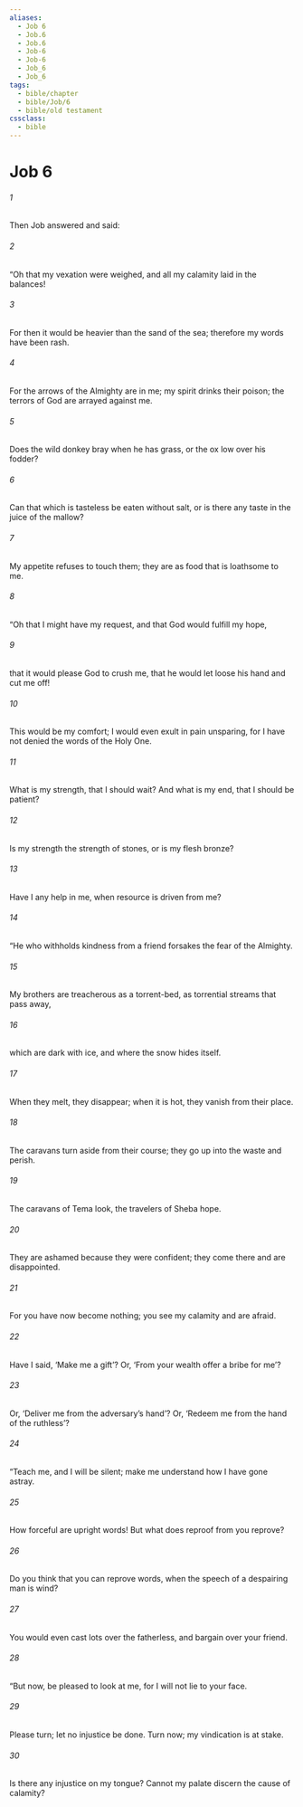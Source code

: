 ```yaml
---
aliases:
  - Job 6
  - Job.6
  - Job.6
  - Job-6
  - Job-6
  - Job_6
  - Job_6
tags:
  - bible/chapter
  - bible/Job/6
  - bible/old testament
cssclass:
  - bible
---
```


# Job 6

###### 1
Then Job answered and said:
###### 2
“Oh that my vexation were weighed, and all my calamity laid in the balances!
###### 3
For then it would be heavier than the sand of the sea; therefore my words have been rash.
###### 4
For the arrows of the Almighty are in me; my spirit drinks their poison; the terrors of God are arrayed against me.
###### 5
Does the wild donkey bray when he has grass, or the ox low over his fodder?
###### 6
Can that which is tasteless be eaten without salt, or is there any taste in the juice of the mallow?
###### 7
My appetite refuses to touch them; they are as food that is loathsome to me.
###### 8
“Oh that I might have my request, and that God would fulfill my hope,
###### 9
that it would please God to crush me, that he would let loose his hand and cut me off!
###### 10
This would be my comfort; I would even exult in pain unsparing, for I have not denied the words of the Holy One.
###### 11
What is my strength, that I should wait? And what is my end, that I should be patient?
###### 12
Is my strength the strength of stones, or is my flesh bronze?
###### 13
Have I any help in me, when resource is driven from me?
###### 14
“He who withholds kindness from a friend forsakes the fear of the Almighty.
###### 15
My brothers are treacherous as a torrent-bed, as torrential streams that pass away,
###### 16
which are dark with ice, and where the snow hides itself.
###### 17
When they melt, they disappear; when it is hot, they vanish from their place.
###### 18
The caravans turn aside from their course; they go up into the waste and perish.
###### 19
The caravans of Tema look, the travelers of Sheba hope.
###### 20
They are ashamed because they were confident; they come there and are disappointed.
###### 21
For you have now become nothing; you see my calamity and are afraid.
###### 22
Have I said, ‘Make me a gift’? Or, ‘From your wealth offer a bribe for me’?
###### 23
Or, ‘Deliver me from the adversary’s hand’? Or, ‘Redeem me from the hand of the ruthless’?
###### 24
“Teach me, and I will be silent; make me understand how I have gone astray.
###### 25
How forceful are upright words! But what does reproof from you reprove?
###### 26
Do you think that you can reprove words, when the speech of a despairing man is wind?
###### 27
You would even cast lots over the fatherless, and bargain over your friend.
###### 28
“But now, be pleased to look at me, for I will not lie to your face.
###### 29
Please turn; let no injustice be done. Turn now; my vindication is at stake.
###### 30
Is there any injustice on my tongue? Cannot my palate discern the cause of calamity?


